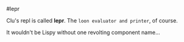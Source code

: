 #lepr

Clu's repl is called **lepr**. The `loon evaluator and printer`, of course.

It wouldn't be Lispy without one revolting component name...